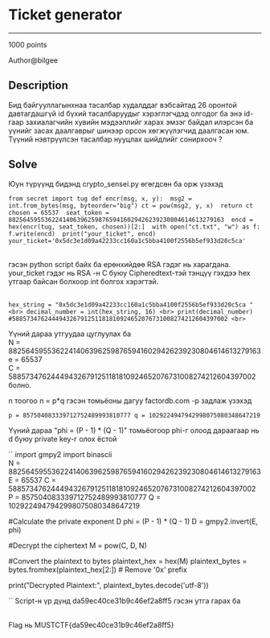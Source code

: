 # Ticket generator
*** 
1000 points

Author@bilgee

## Description
Бид байгууллагынхнаа тасалбар худалддаг вэбсайтад 26 оронтой давтагдашгүй id бүхий тасалбаруудыг хэрэглэгчдэд олгодог ба 
энэ id-гаар захиалагчийн хувийн мэдээллийг харах эмзэг байдал илэрсэн ба үүнийг засах даалгаврыг шинээр орсон хөгжүүлэгчид
даалгасан юм. Түүний нэвтрүүлсэн тасалбар нууцлах шийдлийг сонирхооч ?

## Solve
Юун түрүүнд бидэнд crypto_sensei.py өгөгдсөн ба орж үзэхэд

``
from secret import tug
def encr(msg, x, y): 
    msg2 = int.from_bytes(msg, byteorder="big")
    ct = pow(msg2, y, x) 
    return ct 
chosen = 65537 
seat_token = 882564595536224140639625987659416029426239230804614613279163 
encd = hex(encr(tug, seat_token, chosen))[2:] 
with open("ct.txt", "w") as f: 
    f.write(encd) 
print("your_ticket", encd) 
your_ticket='0x5dc3e1d09a42233cc160a1c5bba4100f2556b5ef933d20c5ca' 
``
<br><br>

гэсэн python script байх ба ерөнхийдөө RSA гэдэг нь харагдана.
your_ticket гэдэг нь RSA -н C буюу Cipheredtext-тэй тэнцүү гэхдээ hex утгаар байсан болхоор int болгох хэрэгтэй.
<br><br>

``
hex_string = "0x5dc3e1d09a42233cc160a1c5bba4100f2556b5ef933d20c5ca " <br>
decimal_number = int(hex_string, 16) <br>
print(decimal_number)  #588573476244494326791251181810924652076731008274212604397002 <br>
``
<br>

Үүний дараа утгуудаа цуглуулах ба <br>
N = 882564595536224140639625987659416029426239230804614613279163 <br>
e = 65537 <br>
C = 588573476244494326791251181810924652076731008274212604397002 болно. <br>

n тоогоо n = p*q гэсэн томьёоны дагуу factordb.com -р задлаж үзэхэд 
<br>

``
p = 857504083339712752489993810777
q = 1029224947942998075080348647219
``
<br>

Үүний дараа 
"phi = (P - 1) * (Q - 1)" томьёогоор phi-г олоод дараагаар нь d буюу private key-г олох ёстой 

``
import gmpy2
import binascii
<br>
N = 882564595536224140639625987659416029426239230804614613279163
E = 65537
C = 588573476244494326791251181810924652076731008274212604397002
P = 857504083339712752489993810777
Q = 1029224947942998075080348647219
<br>

#Calculate the private exponent D
phi = (P - 1) * (Q - 1)
D = gmpy2.invert(E, phi)

#Decrypt the ciphertext
M = pow(C, D, N)

#Convert the plaintext to bytes
plaintext_hex = hex(M)
plaintext_bytes = bytes.fromhex(plaintext_hex[2:])  # Remove '0x' prefix

print("Decrypted Plaintext:", plaintext_bytes.decode('utf-8'))

``
Script-н үр дүнд da59ec40ce31b9c46ef2a8ff5 гэсэн утга гарах ба 
<br>
<br>

Flag нь MUSTCTF{da59ec40ce31b9c46ef2a8ff5}





